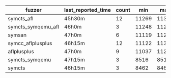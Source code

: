 | fuzzer             | last_reported_time | count  | min   | max   | mean          | median     |
| ------------------ | ------------------ | ------ | ----- | ----- | ------------- | ---------- |
| symcts_afl         | 45h30m             | 12     | 11269 | 11302 | 11284.0       | 11282.5    |
| symcts_symqemu_afl | 46h0m              | 3      | 11248 | 11248 | 11248.0       | 11248.0    |
| symsan             | 47h0m              | 6      | 11119 | 11285 | 11202.0       | 11202.0    |
| symcc_aflplusplus  | 46h15m             | 12     | 11122 | 11301 | 11206.5       | 11201.5    |
| aflplusplus        | 47h0m              | 9      | 11037 | 11231 | 11140.0       | 11152.0    |
| symcts_symqemu     | 47h15m             | 3      | 8516  | 8516  | 8516.0        | 8516.0     |
| symcts             | 46h15m             | 3      | 8462  | 8462  | 8462.0        | 8462.0     |
